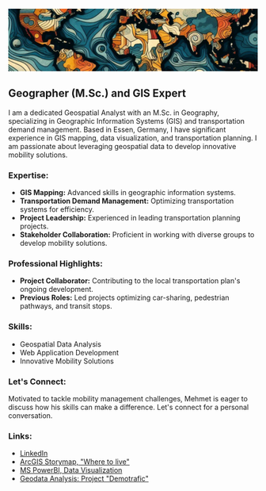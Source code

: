 ![](assets/img/1707917524986.jpeg)
## Geographer (M.Sc.) and GIS Expert

I am a dedicated Geospatial Analyst with an M.Sc. in Geography, specializing in Geographic Information Systems (GIS) and transportation demand management. Based in Essen, Germany, I have significant experience in GIS mapping, data visualization, and transportation planning. I am passionate about leveraging geospatial data to develop innovative mobility solutions.

### Expertise:
- **GIS Mapping:** Advanced skills in geographic information systems.
- **Transportation Demand Management:** Optimizing transportation systems for efficiency.
- **Project Leadership:** Experienced in leading transportation planning projects.
- **Stakeholder Collaboration:** Proficient in working with diverse groups to develop mobility solutions.

### Professional Highlights:
- **Project Collaborator:** Contributing to the local transportation plan's ongoing development.
- **Previous Roles:** Led projects optimizing car-sharing, pedestrian pathways, and transit stops.

### Skills:
- Geospatial Data Analysis
- Web Application Development
- Innovative Mobility Solutions

### Let's Connect:
Motivated to tackle mobility management challenges, Mehmet is eager to discuss how his skills can make a difference. Let's connect for a personal conversation.

### Links:
- [LinkedIn](https://www.linkedin.com/in/mehmet-girtten-10095954)
- [ArcGIS Storymap, "Where to live"](https://storymaps.arcgis.com/stories/6989b5d477ba4e7e982a863644742c7a)
- [MS PowerBI, Data Visualization ](https://youtu.be/PdlpyIzBJA8?si=a_VSvKG2flzOOuf0)
- [Geodata Analysis: Project "Demotrafic"](https://sep24daprojectdemotrafic.streamlit.app/)
